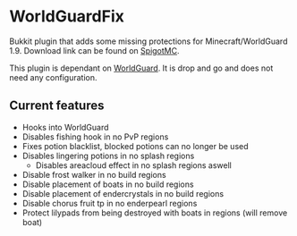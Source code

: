 # WorldGuardFix
Bukkit plugin that adds some missing protections for Minecraft/WorldGuard 1.9.
Download link can be found on [SpigotMC](https://www.spigotmc.org/resources/worldguard-fix.22712/).

This plugin is dependant on [WorldGuard](https://github.com/sk89q/WorldGuard). It is drop and go and does not need any configuration.

## Current features

- Hooks into WorldGuard
- Disables fishing hook in no PvP regions
- Fixes potion blacklist, blocked potions can no longer be used
- Disables lingering potions in no splash regions
  - Disables areacloud effect in no splash regions aswell
- Disable frost walker in no build regions
- Disable placement of boats in no build regions
- Disable placement of endercrystals in no build regions
- Disable chorus fruit tp in no enderpearl regions
- Protect lilypads from being destroyed with boats in regions (will remove boat)